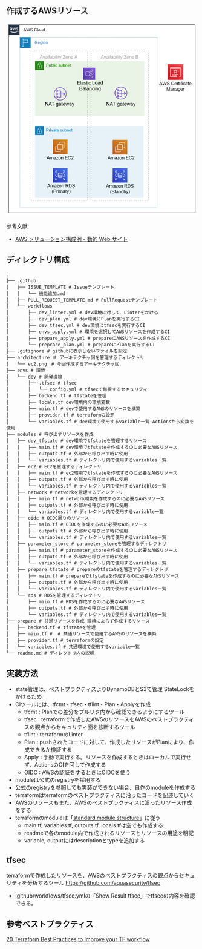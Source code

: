 ## 作成するAWSリソース
![EC2アーキテクチャ](architecture/ec2.png)

参考文献
- [AWS ソリューション構成例 - 動的 Web サイト](https://aws.amazon.com/jp/cdp/midscale-webservice/)


## ディレクトリ構成
```console
.
├── .github
│   ├── ISSUE_TEMPLATE # Issueテンプレート
│   │   └── 機能追加.md
│   ├── PULL_REQUEST_TEMPLATE.md # PullRequestテンプレート
│   └── workflows
│       ├── dev_linter.yml # dev環境に対して、Linterをかける
│       ├── dev_plan.yml # dev環境にPlanを実行するCI
│       ├── dev_tfsec.yml # dev環境にtfsecを実行するCI
│       ├── envs_apply.yml # 環境を選択してAWSリソースを作成するCI
│       ├── prepare_apply.yml # prepareのAWSリソースを作成するCI
│       └── preprare_plan.yml # prepareにPlanを実行するCI
├── .gitignore # githubに表示しないファイルを設定
├── architecture ＃ アーキテクチャ図を管理するディレクトリ
│   └── ec2.png　# 今回作成するアーキテクチャ図
├── envs # 環境
│   └── dev # 開発環境
│       ├── .tfsec # tfsec
│       │   └── config.yml # tfsecで無視するセキュリティ
│       ├── backend.tf # tfstateを管理
│       ├── locals.tf dev環境内の環境変数
│       ├── main.tf # devで使用するAWSのリソースを構築
│       ├── provider.tf # terraformの設定
│       └── variables.tf # dev環境で使用するvariable一覧 Actionsから変数を使用
├── modules # 呼び出すリソースを作成
│   ├── dev_tfstate # dev環境でtfstateを管理するリソース
│   │   ├── main.tf # dev環境でtfstateを作成するのに必要なAWSリソース
│   │   ├── outputs.tf # 外部から呼び出す時に使用
│   │   └── variables.tf # ディレクトリ内で使用するvariables一覧
│   ├── ec2 # EC2を管理するディレクトリ
│   │   ├── main.tf # ec2環境でtfstateを作成するのに必要なAWSリソース
│   │   ├── outputs.tf # 外部から呼び出す時に使用
│   │   └── variables.tf # ディレクトリ内で使用するvariables一覧
│   ├── network # networkを管理するディレクトリ
│   │   ├── main.tf # network環境を作成するのに必要なAWSリソース
│   │   ├── outputs.tf # 外部から呼び出す時に使用
│   │   └── variables.tf # ディレクトリ内で使用するvariable一覧
│   ├── oidc # OIDC周りのリソース
│   │   ├── main.tf # OIDCを作成するのに必要なAWSリソース
│   │   ├── outputs.tf # 外部から呼び出す時に使用
│   │   └── variables.tf # ディレクトリ内で使用するvariables一覧
│   ├── parameter_store # parameter_storeを管理するディレクトリ
│   │   ├── main.tf # parameter_storeを作成するのに必要なAWSリソース
│   │   ├── outputs.tf # 外部から呼び出す時に使用
│   │   └── variables.tf # ディレクトリ内で使用するvariables一覧
│   ├── prepare_tfstate # prepareのtfstateを管理するディレクトリ
│   │   ├── main.tf # prepareでtfstateを作成するのに必要なAWSリソース
│   │   ├── outputs.tf # 外部から呼び出す時に使用
│   │   └── variables.tf # ディレクトリ内で使用するvariables一覧
│   └── rds # RDSを管理するディレクトリ
│       ├── main.tf # RDSを作成するのに必要なAWSリソース
│       ├── outputs.tf # 外部から呼び出す時に使用
│       └── variables.tf # ディレクトリ内で使用するvariables一覧
├── prepare # 共通リソースを作成 環境によらず作成するリソース
│   ├── backend.tf # tfstateを管理
│   ├── main.tf #  # 共通リソースで使用するAWSのリソースを構築
│   ├── provider.tf # terraformの設定
│   └── variables.tf # 共通環境で使用するvariable一覧
└── readme.md # ディレクトリ内の説明
```

## 実装方法
- state管理は、ベストプラクティスよりDynamoDBとS3で管理 StateLockをかけるため
- CIツールには、tfcmt・tfsec・tflint・Plan・Applyを作成
  - tfcmt : Planでの差分をプルリク内から確認できるようにするツール
  - tfsec : terraformで作成したAWSのリソースをAWSのベストプラクティスの観点からセキュリティ面を診断するツール
  - tflint : terraformのLinter
  - Plan : pushされたコードに対して、作成したリソースがPlanにより、作成できるか検証する
  - Apply : 手動で実行する。リソースを作成するときはローカルで実行せず、ActionsのCIを回して作成する
  - OIDC : AWSの認証をするときはOIDCを使う
- moduleは公式のregistryを採用する
- 公式のregistryを参照しても実装ができない場合、自作のmoduleを作成する
- terraformはterraformのベストプラクティスに沿ったコードを記述していく
- AWSのリソースもまた、AWSのベストプラクティスに沿ったリソース作成をする
- terraformのmoduleは「[standard module structure](https://developer.hashicorp.com/terraform/language/modules/develop/structure)」に従う
  - main.tf, variables.tf, outputs.tf, locals.tfは空でも作成する
  - readmeで各のmodule内で作成されるリソースとリソースの用途を明記
  - variable, outputにはdescriptionとtypeを追加する

## tfsec
terraformで作成したリソースを、AWSのベストプラクティスの観点からセキュリティを分析するツール https://github.com/aquasecurity/tfsec
- .github/workflows/tfsec.ymlの「Show Result tfsec」でtfsecの内容を確認できる。

## 参考ベストプラクティス
[20 Terraform Best Practices to Improve your TF workflow](https://spacelift.io/blog/terraform-best-practices)
